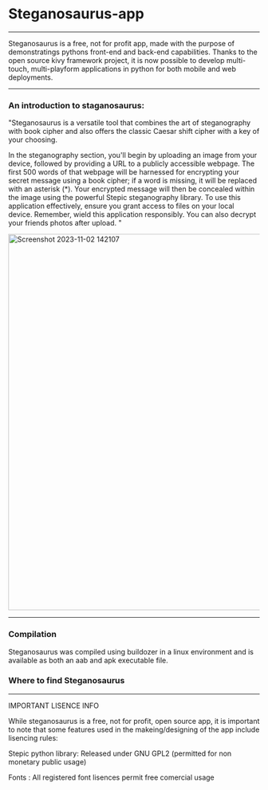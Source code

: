 # Steganosaurus-app
***
Steganosaurus is a free, not for profit app, made with the purpose of demonstratings pythons front-end and back-end capabilities. Thanks to the open source kivy framework project, it is now possible to develop multi-touch, multi-playform applications in python for both mobile and web deployments.

***
### An introduction to staganosaurus: 
"Steganosaurus is a versatile tool that combines the art of steganography with book cipher and also offers the classic Caesar shift cipher with a key of your choosing. 

In the steganography section, you'll begin by uploading an image from your device, followed by providing a URL to a publicly accessible webpage. The first 500 words of that webpage will be harnessed for encrypting your secret message using a book cipher; if a word is missing, it will be replaced with an asterisk (*). Your encrypted message will then be concealed within the image using the powerful Stepic steganography library. To use this application effectively, ensure you grant access to files on your local device. Remember, wield this application responsibly. You can also decrypt your friends photos after upload.
"



<img width="755" alt="Screenshot 2023-11-02 142107" src="https://github.com/LaurenG123/Steganosaurus-app/assets/72687468/26513585-2f93-491b-8c20-1e750b641d13">

***
### Compilation
Steganosaurus was compiled using buildozer in a linux environment and is available as both an aab and apk executable file. 

### Where to find Steganosaurus

***
IMPORTANT LISENCE INFO

While steganosaurus is a free, not for profit, open source app, it is important to note that some features used in the makeing/designing of the app include lisencing rules:

 Stepic python library: Released under GNU GPL2 (permitted for non monetary public usage) 
 
 Fonts : All registered font lisences permit free comercial usage
 
